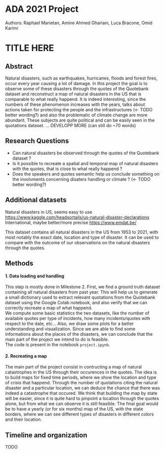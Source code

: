 # ADA 2021 Project
Authors: Raphael Marietan, Amine Ahmed Ghariani, Luca Bracone, Omid Karimi

# TITLE HERE

## Abstract
Natural disasters, such as earthquakes, hurricanes, floods and forest fires, occur every year causing a lot of damage. In this project the goal is to observe some of these disasters through the quotes of the Quotebank dataset and reconstruct a map of natural disasters in the US that is comparable to what really happend. It is indeed interesting, since the numbers of these phenomenon increases with the years, talks about actions taken for protecting the people and the infrastructures (<- TODO better wording?) and also the problematic of climate change are more abundant. These subjects are quite political and can be easily seen in the quotations dataset. ... DEVELOPP MORE (can still do ~70 words)

## Research Questions
- Can natural disasters be observed through the quotes of the Quotebank dataset ?
- Is it possible to recreate a spatial and temporal map of natural disasters with the quotes, that is close to what really happend ?
- Does the speakers and quotes semantic help us conclude something on the involvments concerning disaters handling  or climate ? (<- TODO better wording?)

## Additional datasets
Natural disasters in US, seems easy to use </br >
https://www.kaggle.com/headsortails/us-natural-disaster-declarations </br >
International, maybe better/more precise
https://www.emdat.be/ </br >

This dataset contains all natural disasters in the US from 1953 to 2021, with most notably the exact date, location and type of disaster. It can be used to compare with the outcome of our observations on the natural disasters through the quotes.

## Methods
#### 1. Data loading and handling
This step is mostly done in Milestone 2. First, we find a ground truth dataset containing all natural disasters from past year. This will help us to generate a small dictionary used to extract relevant quotations from the Quotebank dataset using the Google Colab notebook, and also verify that we can correctly recreate a map of what happend. </br >
We compute some basic statistics the two datasets, like the number of available quotes per type of incidents, how many incidents/quotes with respect to the date, etc... Also, we draw some plots for a better understanding and visualization. Since we are able to find some informations about the places of the disasters, we can conclude that the main part of the project we intend to do is feasible. </br >
The code is present in the notebook ```project.ipynb```.
#### 2. Recreating a map
The main part of the project consist in contructing a map of natural catastrophes in the US through their occurences in the quotes. The idea is to build maps for fixed time periods, where we show the location and type of crisis that happend. Through the number of quotations citing the natural disaster and a particular location, we can deduce the chance that there was indeed a catastrophe that occured. We think that building the map by state will be easier, since it is quite hard to pinpoint a location through the quotes alone, but from what we can observe it is still feasible. The final goal would be to have a yearly (or for six months) map of the US, with the state borders, where we can see different types of disasters in different colors and their location.

## Timeline and organization
TODO
